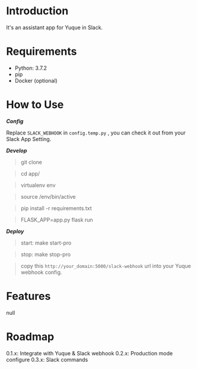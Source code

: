 Introduction
============

It's an assistant app for Yuque in Slack. 

Requirements
============

* Python: 3.7.2 
* pip
* Docker (optional)

How to Use
===========

***Config*** 

Replace `SLACK_WEBHOOK` in `config.temp.py` , you can check it out from your Slack App Setting. 

***Develop***

> git clone 

> cd app/

> virtualenv env 

> source /env/bin/active 

> pip install -r requirements.txt

> FLASK_APP=app.py flask run

***Deploy***

> start: make start-pro

> stop: make stop-pro 

> copy this `http://your_domain:5000/slack-webhook` url into your Yuque webhook config.

Features
=========

null 

Roadmap
=========

0.1.x: Integrate with Yuque & Slack webhook
0.2.x: Production mode configure
0.3.x: Slack commands 
